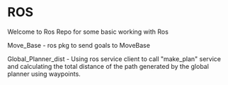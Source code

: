 # ROS

Welcome to Ros Repo for some basic working with Ros 

Move_Base - ros pkg to send goals to MoveBase 

Global_Planner_dist - Using ros service client to call "make_plan" service and calculating the total distance of the path generated by the global planner using waypoints. 
